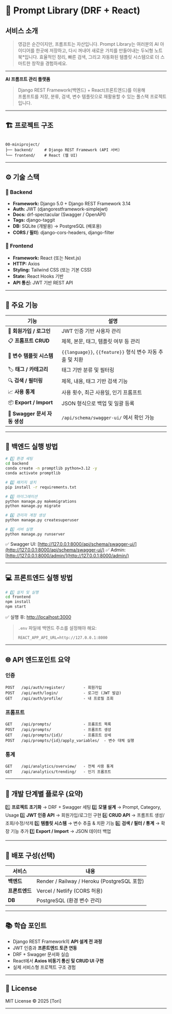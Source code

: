 
# 🧠 Prompt Library (DRF + React)

## 서비스 소개
> 영감은 순간이지만, 프롬프트는 자산입니다.
> Prompt Library는 여러분의 AI 아이디어를 한곳에 저장하고,
> 다시 꺼내어 새로운 가치를 만들어내는 두뇌형 노트북*입니다.
> 효율적인 정리, 빠른 검색, 그리고 자동화된 템플릿 시스템으로
> 더 스마트한 창작을 경험하세요.

---

**AI 프롬프트 관리 플랫폼**  
> Django REST Framework(백엔드) + React(프론트엔드)를 이용해  
> 프롬프트를 저장, 분류, 검색, 변수 템플릿으로 재활용할 수 있는 풀스택 프로젝트입니다.

---

## 🏗️ 프로젝트 구조

```

00-miniproject/
├── backend/     # Django REST Framework (API 서버)
└── frontend/    # React (웹 UI)

````

---

## ⚙️ 기술 스택

### 🔸 Backend
- **Framework:** Django 5.0 + Django REST Framework 3.14  
- **Auth:** JWT (djangorestframework-simplejwt)  
- **Docs:** drf-spectacular (Swagger / OpenAPI)  
- **Tags:** django-taggit  
- **DB:** SQLite (개발용) → PostgreSQL (배포용)  
- **CORS / 필터:** django-cors-headers, django-filter  

### 🔸 Frontend
- **Framework:** React (또는 Next.js)  
- **HTTP:** Axios  
- **Styling:** Tailwind CSS (또는 기본 CSS)  
- **State:** React Hooks 기반  
- **API 통신:** JWT 기반 REST API  

---

## 🚀 주요 기능

| 기능 | 설명 |
|------|------|
| 🔐 **회원가입 / 로그인** | JWT 인증 기반 사용자 관리 |
| 📋 **프롬프트 CRUD** | 제목, 본문, 태그, 템플릿 여부 등 관리 |
| 🧩 **변수 템플릿 시스템** | `{{language}}`, `{{feature}}` 형식 변수 자동 추출 및 치환 |
| 🏷️ **태그 / 카테고리** | 태그 기반 분류 및 필터링 |
| 🔍 **검색 / 필터링** | 제목, 내용, 태그 기반 검색 기능 |
| 📈 **사용 통계** | 사용 횟수, 최근 사용일, 인기 프롬프트 |
| 📦 **Export / Import** | JSON 형식으로 백업 및 일괄 등록 |
| 🧾 **Swagger 문서 자동 생성** | `/api/schema/swagger-ui/` 에서 확인 가능 |

---

## 🧩 백엔드 실행 방법

```bash
# 1️⃣ 환경 세팅
cd backend
conda create -n promptlib python=3.12 -y
conda activate promptlib

# 2️⃣ 패키지 설치
pip install -r requirements.txt

# 3️⃣ 마이그레이션
python manage.py makemigrations
python manage.py migrate

# 4️⃣ 관리자 계정 생성
python manage.py createsuperuser

# 5️⃣ 서버 실행
python manage.py runserver
````

✅ Swagger UI: [http://127.0.0.1:8000/api/schema/swagger-ui/](http://127.0.0.1:8000/api/schema/swagger-ui/)
✅ Admin: [http://127.0.0.1:8000/admin/](http://127.0.0.1:8000/admin/)

---

## 💻 프론트엔드 실행 방법

```bash
# 1️⃣ 설치 및 실행
cd frontend
npm install
npm start
```

✅ 실행 후: [http://localhost:3000](http://localhost:3000)

> `.env` 파일에 백엔드 주소를 설정해야 해요:
>
> ```
> REACT_APP_API_URL=http://127.0.0.1:8000
> ```

---

## 🌐 API 엔드포인트 요약

### 인증

```
POST   /api/auth/register/        - 회원가입  
POST   /api/auth/login/           - 로그인 (JWT 발급)  
GET    /api/auth/profile/         - 내 프로필 조회
```

### 프롬프트

```
GET    /api/prompts/              - 프롬프트 목록  
POST   /api/prompts/              - 프롬프트 생성  
GET    /api/prompts/{id}/         - 프롬프트 상세  
POST   /api/prompts/{id}/apply_variables/  - 변수 대체 실행
```

### 통계

```
GET    /api/analytics/overview/   - 전체 사용 통계  
GET    /api/analytics/trending/   - 인기 프롬프트
```

---

## 🧾 개발 단계별 플로우 (요약)

1️⃣ **프로젝트 초기화** → DRF + Swagger 세팅
2️⃣ **모델 설계** → Prompt, Category, Usage
3️⃣ **JWT 인증 API** → 회원가입/로그인 구현
4️⃣ **CRUD API** → 프롬프트 생성/조회/수정/삭제
5️⃣ **템플릿 시스템** → 변수 추출 & 치환 기능
6️⃣ **검색 / 필터 / 통계** → 확장 기능 추가
7️⃣ **Export / Import** → JSON 데이터 백업

---

## 🧩 배포 구성(선택)

| 서비스       | 내용                                        |
| --------- | ----------------------------------------- |
| **백엔드**   | Render / Railway / Heroku (PostgreSQL 포함) |
| **프론트엔드** | Vercel / Netlify (CORS 허용)                |
| **DB**    | PostgreSQL (환경 변수 관리)                     |

---

## 📚 학습 포인트

* Django REST Framework의 **API 설계 전 과정**
* JWT 인증과 **프론트엔드 토큰 연동**
* DRF + Swagger 문서화 실습
* React에서 **Axios 비동기 통신 및 CRUD UI 구현**
* 실제 서비스형 프로젝트 구조 경험

---

## 📄 License

MIT License © 2025 [Tori]

---
